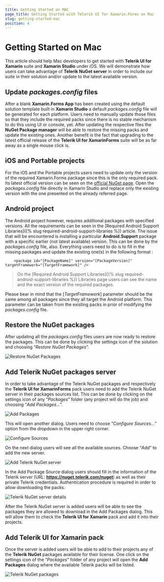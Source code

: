 ```yaml
---
title: Getting Started on MAC
page_title: Getting Started with Telerik UI for Xamarin.Forms on Mac
slug: getting-started-mac
position: 4
---
```

# Getting Started on Mac #

This article should help Mac developers to get started with **Telerik UI for Xamarin** suite and **Xamarin Studio** under iOS. We will demonstrate how users can take advantage of **Telerik NuGet server** in order to include our suite in their solution and/or update to the latest available version.

## Update *packages.config* files ##

After a blank **Xamarin.Forms App** has been created using the default solution template built in **Xamarin Studio** a default *packages.config* file will be generated for each platform. Users need to manually update those files so that they include the required packs since there is no stable mechanism to do this using UI or console, yet. After updating the respective files the **NuGet Package manager** will be able to restore the missing packs and update the existing ones. Another benefit is the fact that upgrading to the latest official release of the **Telerik UI for XamarinForms** suite will be as far away as a single mouse click is.

## iOS and Portable projects ##

For the iOS and the Portable projects users need to update only the version of the required Xamarin.Forms package since this is the only required pack. Its latest official version can be seen on the [official NuGet page](https://www.nuget.org/packages/Xamarin.Forms/). Open the *packages.config* file directly in Xamarin Studio and replace only the existing version with the one presented on the already referred page.

## Android project ##

The Android project however, requires additional packages with specified versions. All the requirements can be seen in the [Required Android Support Libraries]({% slug required-android-support-libraries %}) article. The issue that will be encountered is installing a particular **Android.Support** package with a specific earlier (not latest available) version. This can be done by the *packages.config* file, also. Everything users need to do is to fill in the missing packages and update the existing one(s) in the following format :


		<package id="[PackageName]" version="[PackageVersion]" targetFramework="[TargetFramework]" />


>On the [Required Android Support Libraries]({% slug required-android-support-libraries %}) Libraries page users can see the name and the exact version of the required packages.

Please bear in mind that the [*TargetFramework*] parameter should be the same among all packages since they all target the Android platform. This parameter can be taken from the existing packs in prior of modifying the *packages.config* file.

## Restore the NuGet packages ##

After updating all the *packages.config* files users are now ready to restore the packages. This can be done by clicking the settings icon of the solution and choosing “*Restore NuGet Packages*”.

![Restore NuGet Packages](images/getting-started-restore-packages.png "Restore NuGet Packages")

## Add Telerik NuGet packages server ##

In order to take advantage of the Telerik NuGet packages and respectively the **Telerik UI for XamarinForms** pack users need to add the Telerik NuGet server in their packages sources list. This can be done by clicking on the settings icon of any “*Packages*” folder (any project will do the job) and choosing “*Add Packages…*”.

![Add Packages](images/getting-started-add-packages-menu.png "Add Packages")

This will open another dialog. Users need to choose “*Configure Sources…*” option from the dropdown in the upper right corner.


![Configure Sources](images/getting-started-configure-sources.png "Configure Sources")

On the next dialog users will see all the available sources. Choose “*Add*” to add the new server.

![Add Telerik NuGet server](images/getting-started-add-package-source.png "Add Telerik NuGet server")

In the Add Package Source dialog users should fill in the information of the Telerik server (URL: **https://nuget.telerik.com/nuget**) as well as their private Telerik credentials. Authentication procedure is required in order to allow downloading the packs.

![Telerik NuGet server details](images/getting-started-add-telerk-server.png "Telerik NuGet server details")

After the Telerik NuGet server is added users will be able to see the packages they are allowed to download in the Add Packages dialog. This will allow them to check the **Telerik UI for Xamarin** pack and add it into their projects.

## Add Telerik UI for Xamarin pack ##

Once the server is added users will be able to add to their projects any of the **Telerik NuGet** packages available for their license. One click on the settings icon of the “*Packages*” folder of any project will open the **Add Packages** dialog where the available Telerik packs will be listed.

![Telerik NuGet packages](images/getting-started-add-packages-dialog.png "Telerik NuGet packages")